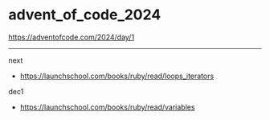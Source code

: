 # advent_of_code_2024



https://adventofcode.com/2024/day/1 



---


next
- https://launchschool.com/books/ruby/read/loops_iterators 

dec1
- https://launchschool.com/books/ruby/read/variables 
  